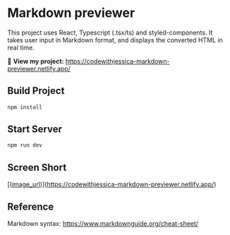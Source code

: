 # Markdown previewer

This project uses React, Typescript (.tsx/ts) and styled-components. It takes user input in Markdown format, and displays the converted HTML in real time.

🔗 <b>View my project:</b> https://codewithjessica-markdown-previewer.netlify.app/

## Build Project

```bash
npm install
```

## Start Server

```bash
npm run dev
```
## Screen Short
[([image_url](https://github.com/codewithjessica/markdown-previewer/assets/112827168/f382e864-0721-49e5-857d-a7f2cf02c99e))](https://codewithjessica-markdown-previewer.netlify.app/)

## Reference 
Markdown syntax: https://www.markdownguide.org/cheat-sheet/
